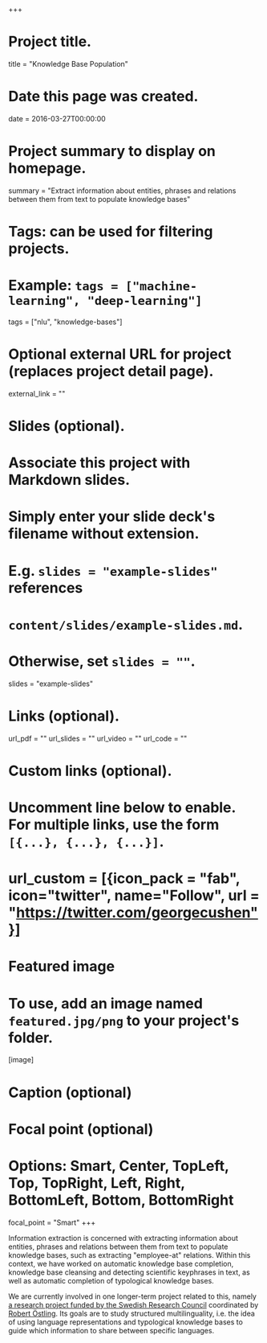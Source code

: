 +++
# Project title.
title = "Knowledge Base Population"

# Date this page was created.
date = 2016-03-27T00:00:00

# Project summary to display on homepage.
summary = "Extract information about entities, phrases and relations between them from text to populate knowledge bases"

# Tags: can be used for filtering projects.
# Example: `tags = ["machine-learning", "deep-learning"]`
tags = ["nlu", "knowledge-bases"]

# Optional external URL for project (replaces project detail page).
external_link = ""

# Slides (optional).
#   Associate this project with Markdown slides.
#   Simply enter your slide deck's filename without extension.
#   E.g. `slides = "example-slides"` references 
#   `content/slides/example-slides.md`.
#   Otherwise, set `slides = ""`.
slides = "example-slides"

# Links (optional).
url_pdf = ""
url_slides = ""
url_video = ""
url_code = ""

# Custom links (optional).
#   Uncomment line below to enable. For multiple links, use the form `[{...}, {...}, {...}]`.
# url_custom = [{icon_pack = "fab", icon="twitter", name="Follow", url = "https://twitter.com/georgecushen"}]

# Featured image
# To use, add an image named `featured.jpg/png` to your project's folder. 
[image]
  # Caption (optional)
  
  # Focal point (optional)
  # Options: Smart, Center, TopLeft, Top, TopRight, Left, Right, BottomLeft, Bottom, BottomRight
  focal_point = "Smart"
+++

Information extraction is concerned with extracting information about entities, phrases and relations between them from text to populate knowledge bases, such as extracting "employee-at" relations.
Within this context, we have worked on automatic knowledge base completion, knowledge base cleansing and detecting scientific keyphrases in text, as well as automatic completion of typological knowledge bases.

We are currently involved in one longer-term project related to this, namely <a href="https://www.vr.se/english/calls-and-decisions/grant-decisions/decisions/2019-07-04-natural-and-engineering-sciences.html">a research project funded by the Swedish Research Council</a> coordinated by <a href="http://www.robos.org/">Robert Östling</a>. Its goals are to study structured multilinguality, i.e. the idea of using language representations and typological knowledge bases to guide which information to share between specific languages.
